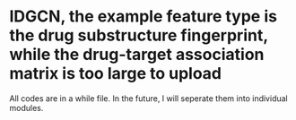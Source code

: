 # IDGCN, the example feature type is the drug substructure fingerprint, while the drug-target association matrix is too large to upload
All codes are in a while file.
In the future, I will seperate them into individual modules.
